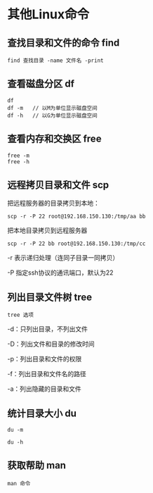 # 其他Linux命令

## 查找目录和文件的命令 find

`find 查找目录 -name 文件名 -print`

## 查看磁盘分区 df

```
df		
df -m	// 以M为单位显示磁盘空间
df -h	// 以G为单位显示磁盘空间
```

## 查看内存和交换区 free

```
free -m
free -h
```

## 远程拷贝目录和文件 scp

把远程服务器的目录拷贝到本地：

`scp -r -P 22 root@192.168.150.130:/tmp/aa bb`

把本地目录拷贝到远程服务器

`scp -r -P 22 bb root@192.168.150.130:/tmp/cc`

-r 表示递归处理（连同子目录一同拷贝）

-P 指定ssh协议的通讯端口，默认为22

## 列出目录文件树 tree

`tree 选项`

-d：只列出目录，不列出文件

-D：列出文件和目录的修改时间

-p：列出目录和文件的权限

-f：列出目录和文件名的路径

-a：列出隐藏的目录和文件

## 统计目录大小 du

`du -m`

`du -h`

## 获取帮助 man

`man 命令`

